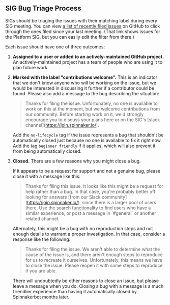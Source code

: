 ## SIG Bug Triage Process

SIGs should be triaging the issues with their matching label during every SIG
meeting. You can view
[a list of recently filed issues](https://github.com/spinnaker/spinnaker/labels/sig%2Fplatform)
on GitHub to click through the ones filed since your last meeting. (That link
shows issues for the Platform SIG, but you can easily edit the filter from
there.)

Each issue should have one of three outcomes:

1.  **Assigned to a user or added to an actively-maintained GitHub project.** An
    actively-maintained project has a team of people who are using it to plan
    future work.

1.  **Marked with the label "contributions welcome".** This is an indicator that
    we don't know anyone who will be working on the issue, but we would be
    interested in discussing it further if a contributor could be found. Please
    also add a message to the bug describing the situation:

    > Thanks for filing the issue. Unfortunately, no one is available to work on
    > this at the moment, but we welcome contributions from our community.
    > Before starting work on it, we'd strongly encourage you to discuss your
    > plans here or on the SIG's \[slack channel](https://join.spinnaker.io/).

    Add the `no-lifecycle` tag if the issue represents a bug that shouldn't be
    automatically closed just because no one is available to fix it right now.
    Add the tag `beginner friendly` if it applies, which will also prevent it
    from being automatically closed.

1.  **Closed.** There are a few reasons why you might close a bug.

    If it appears to be a request for support and not a genuine bug, please
    close it with a message like this:

    > Thanks for filing this issue. It looks like this might be a request for
    > help rather than a bug. In that case, you're probably better off looking
    > for answers \[from our Slack community](https://join.spinnaker.io/), since
    > there is a larger pool of users there. Use the search functionality to
    > find users who have a similar experience, or post a message in \`#general`
    > or another related channel.

    Alternately, this might be a bug with no reproduction steps and not enough
    details to warrant a proper investigation. In that case, consider a response
    like the following:

    > Thanks for filing the issue. We aren't able to determine what the cause of
    > the issue is, and there aren't enough steps to reproduce for us to
    > recreate it ourselves. Unfortunately, this means we have to close the
    > issue. Please reopen it with some steps to reproduce if you are able.

    There will undoubtedly be other reasons to close an issue, but please leave
    a message when you do. Closing a bug with a message is a much friendlier
    experience than having it automatically closed by Spinnakerbot months later.

